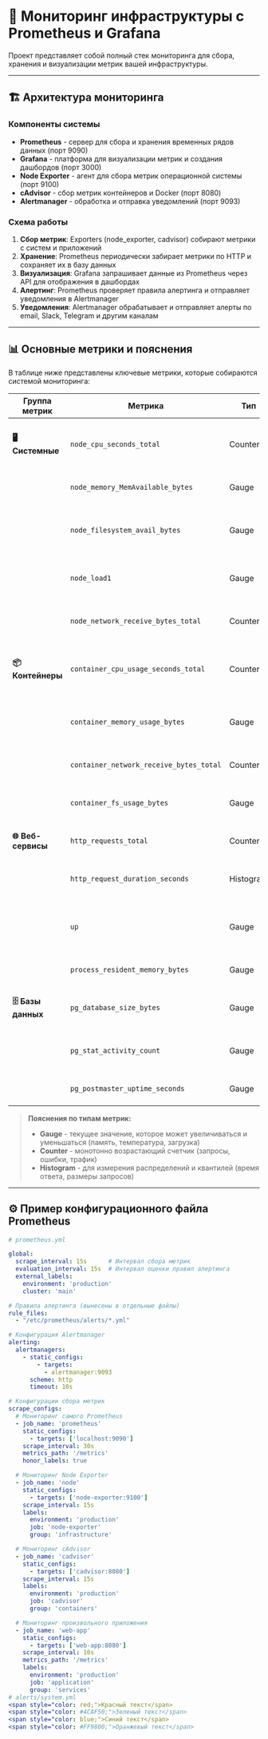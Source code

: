 # 🚀 Мониторинг инфраструктуры с Prometheus и Grafana

Проект представляет собой полный стек мониторинга для сбора, хранения и визуализации метрик вашей инфраструктуры.

---

## 🏗️ Архитектура мониторинга

### Компоненты системы

- **Prometheus** - сервер для сбора и хранения временных рядов данных (порт 9090)
- **Grafana** - платформа для визуализации метрик и создания дашбордов (порт 3000)
- **Node Exporter** - агент для сбора метрик операционной системы (порт 9100)
- **cAdvisor** - сбор метрик контейнеров и Docker (порт 8080)
- **Alertmanager** - обработка и отправка уведомлений (порт 9093)

### Схема работы

1. **Сбор метрик**: Exporters (node_exporter, cadvisor) собирают метрики с систем и приложений
2. **Хранение**: Prometheus периодически забирает метрики по HTTP и сохраняет их в базу данных
3. **Визуализация**: Grafana запрашивает данные из Prometheus через API для отображения в дашбордах
4. **Алертинг**: Prometheus проверяет правила алертинга и отправляет уведомления в Alertmanager
5. **Уведомления**: Alertmanager обрабатывает и отправляет алерты по email, Slack, Telegram и другим каналам

---

## 📊 Основные метрики и пояснения

В таблице ниже представлены ключевые метрики, которые собираются системой мониторинга:

| Группа метрик | Метрика | Тип | Описание |
|---------------|---------|-----|----------|
| **🖥️ Системные** | `node_cpu_seconds_total` | Counter | Суммарное время работы CPU в разных режимах (user, system, idle) |
| | `node_memory_MemAvailable_bytes` | Gauge | Доступная оперативная память в байтах |
| | `node_filesystem_avail_bytes` | Gauge | Свободное место на файловых системах в байтах |
| | `node_load1` | Gauge | Средняя загрузка системы за 1 минуту |
| | `node_network_receive_bytes_total` | Counter | Общее количество полученных сетевых байт |
| **📦 Контейнеры** | `container_cpu_usage_seconds_total` | Counter | Суммарное использование CPU контейнерами в секундах |
| | `container_memory_usage_bytes` | Gauge | Текущее использование памяти контейнерами в байтах |
| | `container_network_receive_bytes_total` | Counter | Входящий сетевой трафик контейнеров |
| | `container_fs_usage_bytes` | Gauge | Использование дискового пространства контейнерами |
| **🌐 Веб-сервисы** | `http_requests_total` | Counter | Общее количество HTTP запросов |
| | `http_request_duration_seconds` | Histogram | Время обработки HTTP запросов (распределение) |
| | `up` | Gauge | Статус доступности сервиса (1 = доступен, 0 = недоступен) |
| | `process_resident_memory_bytes` | Gauge | Память, используемая процессом |
| **🗄️ Базы данных** | `pg_database_size_bytes` | Gauge | Размер базы данных PostgreSQL в байтах |
| | `pg_stat_activity_count` | Gauge | Количество активных подключений к БД |
| | `pg_postmaster_uptime_seconds` | Gauge | Время работы сервера PostgreSQL |

> **Пояснения по типам метрик:**
> - **Gauge** - текущее значение, которое может увеличиваться и уменьшаться (память, температура, загрузка)
> - **Counter** - монотонно возрастающий счетчик (запросы, ошибки, трафик)
> - **Histogram** - для измерения распределений и квантилей (время ответа, размеры запросов)

---

## ⚙️ Пример конфигурационного файла Prometheus

```yaml
# prometheus.yml

global:
  scrape_interval: 15s      # Интервал сбора метрик
  evaluation_interval: 15s  # Интервал оценки правил алертинга
  external_labels:
    environment: 'production'
    cluster: 'main'

# Правила алертинга (вынесены в отдельные файлы)
rule_files:
  - "/etc/prometheus/alerts/*.yml"

# Конфигурация Alertmanager
alerting:
  alertmanagers:
    - static_configs:
        - targets:
          - alertmanager:9093
      scheme: http
      timeout: 10s

# Конфигурации сбора метрик
scrape_configs:
  # Мониторинг самого Prometheus
  - job_name: 'prometheus'
    static_configs:
      - targets: ['localhost:9090']
    scrape_interval: 30s
    metrics_path: '/metrics'
    honor_labels: true

  # Мониторинг Node Exporter
  - job_name: 'node'
    static_configs:
      - targets: ['node-exporter:9100']
    scrape_interval: 15s
    labels:
      environment: 'production'
      job: 'node-exporter'
      group: 'infrastructure'

  # Мониторинг cAdvisor
  - job_name: 'cadvisor'
    static_configs:
      - targets: ['cadvisor:8080']
    scrape_interval: 15s
    labels:
      environment: 'production'
      job: 'cadvisor'
      group: 'containers'

  # Мониторинг произвольного приложения
  - job_name: 'web-app'
    static_configs:
      - targets: ['web-app:8080']
    scrape_interval: 10s
    metrics_path: '/metrics'
    labels:
      environment: 'production'
      job: 'application'
      group: 'services'
# alerts/system.yml
<span style="color: red;">Красный текст</span>
<span style="color: #4CAF50;">Зеленый текст</span>
<span style="color: blue;">Синий текст</span>
<span style="color: #FF9800;">Оранжевый текст</span>
